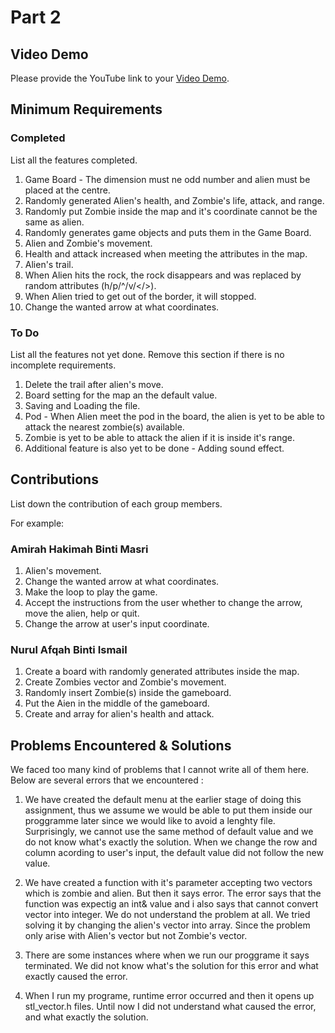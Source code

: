 # Part 2

## Video Demo

Please provide the YouTube link to your [Video Demo](https://youtube.com).

## Minimum Requirements

### Completed

List all the features completed.

1. Game Board - The dimension must ne odd number and alien must be placed at the centre.
2. Randomly generated Alien's health, and Zombie's life, attack, and range.
3. Randomly put Zombie inside the map and it's coordinate cannot be the same as alien.
4. Randomly generates game objects and puts them in the Game Board.
5. Alien and Zombie's movement.
6. Health and attack increased when meeting the attributes in the map.
7. Alien's trail.
8. When Alien hits the rock, the rock disappears and was replaced by random attributes (h/p/^/v/</>).
9. When Alien tried to get out of the border, it will stopped.
10. Change the wanted arrow at what coordinates.

### To Do

List all the features not yet done. Remove this section if there is no incomplete requirements.

1. Delete the trail after alien's move.
2. Board setting for the map an the default value.
3. Saving and Loading the file.
4. Pod - When Alien meet the pod in the board, the alien is yet to be able to attack the nearest zombie(s) available.
5. Zombie is yet to be able to attack the alien if it is inside it's range.
6. Additional feature is also yet to be done - Adding sound effect.

## Contributions

List down the contribution of each group members.

For example:

### Amirah Hakimah Binti Masri

1. Alien's movement.
2. Change the wanted arrow at what coordinates.
3. Make the loop to play the game.
4. Accept the instructions from the user whether to change the arrow, move the alien, help or quit.
5. Change the arrow at user's input coordinate.

### Nurul Afqah Binti Ismail

1. Create a board with randomly generated attributes inside the map.
2. Create Zombies vector and Zombie's movement.
3. Randomly insert Zombie(s) inside the gameboard.
4. Put the Aien in the middle of the gameboard.
5. Create and array for alien's health and attack.

## Problems Encountered & Solutions

We faced too many kind of problems that I cannot write all of them here. Below are several errors that we encountered :

1. We have created the default menu at the earlier stage of doing this assignment, thus we assume we would be able to put them inside our proggramme later since we would like to avoid a lenghty file. Surprisingly, we cannot use the same method of default value and we do not know what's exactly the solution. When we change the row and column acording to user's input, the default value did not follow the new value. 

2. We have created a function with it's parameter accepting two vectors which is zombie and alien. But then it says error. The error says that the function was expectig an int& value and i also says that cannot convert vector into integer. We do not understand the problem at all. We tried solving it by changing the alien's vector into array. Since the problem only arise with Alien's vector but not Zombie's vector.

3. There are some instances where when we run our proggrame it says terminated. We did not know what's the solution for this error and what exactly caused the error.

4. When I run my programe, runtime error occurred and then it opens up stl_vector.h files. Until now I did not understand what caused the error, and what exactly the solution.